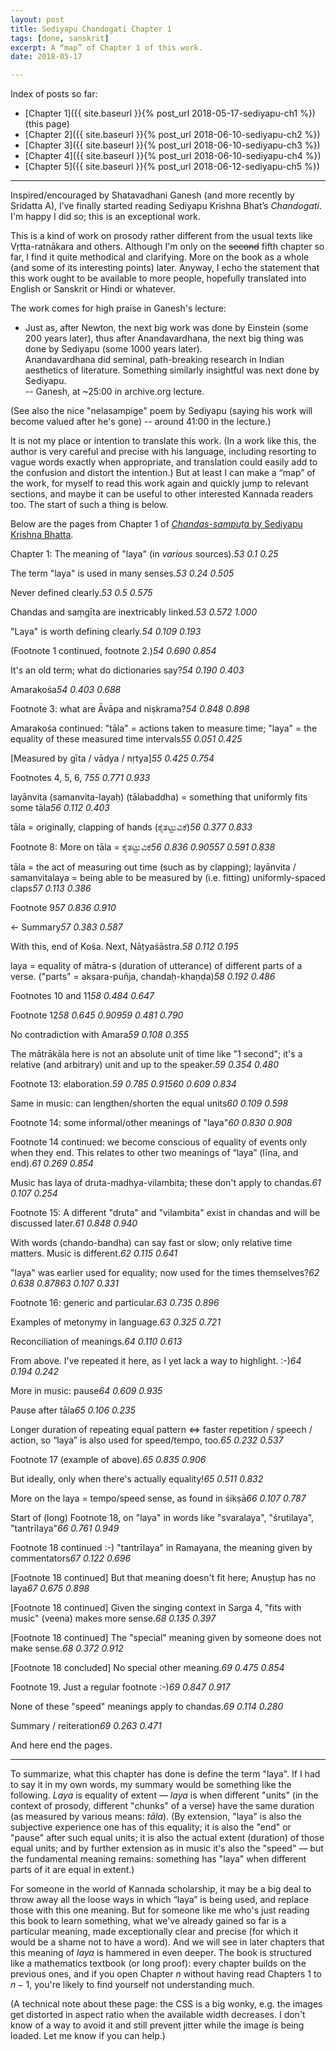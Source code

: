 ```yaml
---
layout: post
title: Sediyapu Chandogati Chapter 1
tags: [done, sanskrit]
excerpt: A “map” of Chapter 1 of this work.
date: 2018-05-17

---
```


Index of posts so far:
* [Chapter 1]({{ site.baseurl }}{% post_url 2018-05-17-sediyapu-ch1 %}) (this page)
* [Chapter 2]({{ site.baseurl }}{% post_url 2018-06-10-sediyapu-ch2 %})
* [Chapter 3]({{ site.baseurl }}{% post_url 2018-06-10-sediyapu-ch3 %})
* [Chapter 4]({{ site.baseurl }}{% post_url 2018-06-10-sediyapu-ch4 %})
* [Chapter 5]({{ site.baseurl }}{% post_url 2018-06-12-sediyapu-ch5 %})

---


Inspired/encouraged by Shatavadhani Ganesh (and more recently by Sridatta A), I’ve finally started reading Sediyapu Krishna Bhat’s *Chandogati*. I'm happy I did so; this is an exceptional work.

This is a kind of work on prosody rather different from the usual texts like Vṛtta-ratnākara and others. Although I'm only on the ~~second~~ fifth chapter so far, I find it quite methodical and clarifying. More on the book as a whole (and some of its interesting points) later. Anyway, I echo the statement that this work ought to be available to more people, hopefully translated into English or Sanskrit or Hindi or whatever.

The work comes for high praise in Ganesh's lecture:

* Just as, after Newton, the next big work was done by Einstein (some 200 years later), thus after Anandavardhana, the next big thing was done by Sediyapu (some 1000 years later).  
  Anandavardhana did seminal, path-breaking research in Indian aesthetics of literature. Something similarly insightful was next done by Sediyapu.  
  -- Ganesh, at ~25:00 in archive.org lecture.

(See also the nice "nelasampige" poem by Sediyapu (saying his work will become valued after he's gone) -- around 41:00 in the lecture.)

It is not my place or intention to translate this work. (In a work like this, the author is very careful and precise with his language, including resorting to vague words exactly when appropriate, and translation could easily add to the confusion and distort the intention.) But at least I can make a “map” of the work, for myself to read this work again and quickly jump to relevant sections, and maybe it can be useful to other interested Kannada readers too. The start of such a thing is below.

Below are the pages from Chapter 1 of <a href="https://archive.org/details/ChandassamputaSediyapu"><i>Chandas-sampuṭa</i> by Sediyapu Krishna Bhatta</a>.

<style>@import url("{{"/assets/sxs/sxs.css" | relative_url}}");</style>

<div id="mainBookPages"></div>

<script src="{{"/assets/sxs/sxs.js" | relative_url}}"></script>

Chapter 1: The meaning of "laya" (in *various* sources).<cite>53 0.1 0.25</cite>

The term "laya" is used in many senses.<cite>53 0.24 0.505</cite>

Never defined clearly.<cite>53 0.5 0.575</cite>

Chandas and saṃgīta are inextricably linked.<cite>53 0.572 1.000</cite>

"Laya" is worth defining clearly.<cite>54 0.109 0.193</cite>

(Footnote 1 continued, footnote 2.)<cite>54 0.690 0.854</cite>

It's an old term; what do dictionaries say?<cite>54 0.190 0.403</cite>

Amarakośa<cite>54 0.403 0.688</cite>

Footnote 3: what are Āvāpa and niṣkrama?<cite>54 0.848 0.898</cite>

Amarakośa continued: "tāla" = actions taken to measure time; "laya" = the equality of these measured time intervals<cite>55 0.051 0.425</cite>

[Measured by gīta / vādya / nṛtya]<cite>55 0.425 0.754</cite>

Footnotes 4, 5, 6, 7<cite>55 0.771 0.933</cite>

layānvita (samanvita-layaḥ) (tālabaddha) = something that uniformly fits some tāla<cite>56 0.112 0.403</cite>

tāla = originally, clapping of hands (ಕೈತಟ್ಟುವಿಕೆ)<cite>56 0.377 0.833</cite>

Footnote 8: More on tāla = ಕೈತಟ್ಟುವಿಕೆ<cite>56 0.836 0.905</cite><cite>57 0.591 0.838</cite>

tāla = the act of measuring out time (such as by clapping); layānvita / samanvitalaya = being able to be measured by (i.e. fitting) uniformly-spaced claps<cite>57 0.113 0.386</cite>

Footnote 9<cite>57 0.836 0.910</cite>

<- Summary<cite>57 0.383 0.587</cite>

With this, end of Kośa. Next, Nāṭyaśāstra.<cite>58 0.112 0.195</cite>

laya = equality of mātra-s (duration of utterance) of different parts of a verse. ("parts" = akṣara-puñja, chandaḥ-khaṇḍa)<cite>58 0.192 0.486</cite>

Footnotes 10 and 11<cite>58 0.484 0.647</cite>

Footnote 12<cite>58 0.645 0.909</cite><cite>59 0.481 0.790</cite>

No contradiction with Amara<cite>59 0.108 0.355</cite>

The mātrākāla here is not an absolute unit of time like "1 second"; it's a relative (and arbitrary) unit and up to the speaker.<cite>59 0.354 0.480</cite>

Footnote 13: elaboration.<cite>59 0.785 0.915</cite><cite>60 0.609 0.834</cite>

Same in music: can lengthen/shorten the equal units<cite>60 0.109 0.598</cite>

Footnote 14: some informal/other meanings of "laya"<cite>60 0.830 0.908</cite>

Footnote 14 continued: we become conscious of equality of events only when they end. This relates to other two meanings of “laya” (līna, and end).<cite>61 0.269 0.854</cite>

Music has laya of druta-madhya-vilambita; these don't apply to chandas.<cite>61 0.107 0.254</cite>

Footnote 15: A different "druta" and "vilambita" exist in chandas and will be discussed later.<cite>61 0.848 0.940</cite>

With words (chando-bandha) can say fast or slow; only relative time matters. Music is different.<cite>62 0.115 0.641</cite>

"laya" was earlier used for equality; now used for the times themselves?<cite>62 0.638 0.878</cite><cite>63 0.107 0.331</cite>

Footnote 16: generic and particular.<cite>63 0.735 0.896</cite>

Examples of metonymy in language.<cite>63 0.325 0.721</cite>

Reconciliation of meanings.<cite>64 0.110 0.613</cite>

From above. I've repeated it here, as I yet lack a way to highlight. :-)<cite>64 0.194 0.242</cite>

More in music: pause<cite>64 0.609 0.935</cite>

Pause after tāla<cite>65 0.106 0.235</cite>

Longer duration of repeating equal pattern $\iff$ faster repetition / speech / action, so “laya” is also used for speed/tempo, too.<cite>65 0.232 0.537</cite>

Footnote 17 (example of above).<cite>65 0.835 0.906</cite>

But ideally, only when there's actually equality!<cite>65 0.511 0.832</cite>

More on the laya = tempo/speed sense, as found in śikṣā<cite>66 0.107 0.787</cite>

Start of (long) Footnote 18, on "laya" in words like "svaralaya", "śrutilaya", "tantrīlaya"<cite>66 0.761 0.949</cite>

Footnote 18 continued :-) "tantrīlaya" in Ramayana, the meaning given by commentators<cite>67 0.122 0.696</cite>

[Footnote 18 continued] But that meaning doesn't fit here; Anuṣṭup has no laya<cite>67 0.675 0.898</cite>

[Footnote 18 continued] Given the singing context in Sarga 4, "fits with music" (veena) makes more sense.<cite>68 0.135 0.397</cite>

[Footnote 18 continued] The "special" meaning given by someone does not make sense.<cite>68 0.372 0.912</cite>

[Footnote 18 concluded] No special other meaning.<cite>69 0.475 0.854</cite>

Footnote 19. Just a regular footnote :-)<cite>69 0.847 0.917</cite>

None of these "speed" meanings apply to chandas.<cite>69 0.114 0.280</cite>

Summary / reiteration<cite>69 0.263 0.471</cite>

<script>updateCites();</script>

And here end the pages.

--------

To summarize, what this chapter has done is define the term "laya". If I had to say it in my own words, my summary would be something like the following. *Laya* is equality of extent — *laya* is when different "units" (in the context of prosody, different "chunks" of a verse) have the same duration (as measured by various means: *tāla*). (By extension, "laya" is also the subjective experience one has of this equality; it is also the "end" or "pause" after such equal units; it is also the actual extent (duration) of those equal units; and by further extension as in music it's also the "speed" — but the fundamental meaning remains: something has "laya" when different parts of it are equal in extent.)

For someone in the world of Kannada scholarship, it may be a big deal to throw away all the loose ways in which “laya” is being used, and replace those with this one meaning. But for someone like me who's just reading this book to learn something, what we've already gained so far is a particular meaning, made exceptionally clear and precise (for which it would be a shame not to have a word). And we will see in later chapters that this meaning of *laya* is hammered in even deeper. The book is structured like a mathematics textbook (or long proof): every chapter builds on the previous ones, and if you open Chapter $n$ without having read Chapters $1$ to $n-1$, you're likely to find yourself not understanding much.

(A technical note about these page: the CSS is a big wonky, e.g. the images get distorted in aspect ratio when the available width decreases. I don't know of a way to avoid it and still prevent jitter while the image is being loaded. Let me know if you can help.)
